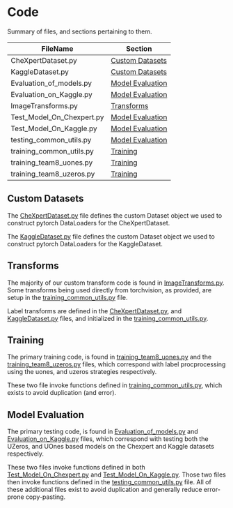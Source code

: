 # Code

Summary of files, and sections pertaining to them.

| FileName                  | Section  | 
| ------------------------- | -------- | 
| CheXpertDataset.py        | [Custom Datasets](#custom-datasets)   |
| KaggleDataset.py          | [Custom Datasets](#custom-datasets)   |
| Evaluation_of_models.py   | [Model Evaluation](#model-evaluation) |
| Evaluation_on_Kaggle.py   | [Model Evaluation](#model-evaluation) |
| ImageTransforms.py        | [Transforms](#transforms) |
| Test_Model_On_Chexpert.py | [Model Evaluation](#model-evaluation) |
| Test_Model_On_Kaggle.py   | [Model Evaluation](#model-evaluation) |
| testing_common_utils.py   | [Model Evaluation](#model-evaluation) |
| training_common_utils.py  | [Training](#training)                 |
| training_team8_uones.py   | [Training](#training)                 |
| training_team8_uzeros.py  | [Training](#training)                 |

## Custom Datasets

The [CheXpertDataset.py](CheXpertDataset.py) file defines the custom Dataset object we used to construct pytorch DataLoaders for the CheXpertDataset.

The [KaggleDataset.py](KaggleDataset.py) file defines the custom Dataset object we used to construct pytorch DataLoaders for the KaggleDataset.

## Transforms

The majority of our custom transform code is found in [ImageTransforms.py](ImageTransforms.py). Some transforms being used directly from torchvision, as provided, are setup in the [training_common_utils.py](training_common_utils.py) file.

Label transforms are defined in the [CheXpertDataset.py](CheXpertDataset.py), and [KaggleDataset.py](KaggleDataset.py) files, and initialized in the [training_common_utils.py](training_common_utils.py).

## Training

The primary training code, is found in [training_team8_uones.py](training_team8_uones.py) and the [training_team8_uzeros.py](training_team8_uzeros.py) files, which correspond with label procprocessing using the uones, and uzeros strategies respectively.

These two file invoke functions defined in [training_common_utils.py](training_common_utils.py), which exists to avoid duplication (and error).

## Model Evaluation

The primary testing code, is found in [Evaluation_of_models.py](Evaluation_of_models.py) and [Evaluation_on_Kaggle.py](Evaluation_on_Kaggle.py) files, which correspond with testing both the UZeros, and UOnes based models on the Chexpert and Kaggle datasets respectively. 

These two files invoke functions defined in both [Test_Model_On_Chexpert.py](Test_Model_On_Chexpert.py) and [Test_Model_On_Kaggle.py](Evaluation_on_Kaggle.py). Those two files then invoke functions defined in the [testing_common_utils.py](testing_common_utils.py) file. All of these additional files exist to avoid duplication and generally reduce error-prone copy-pasting. 


